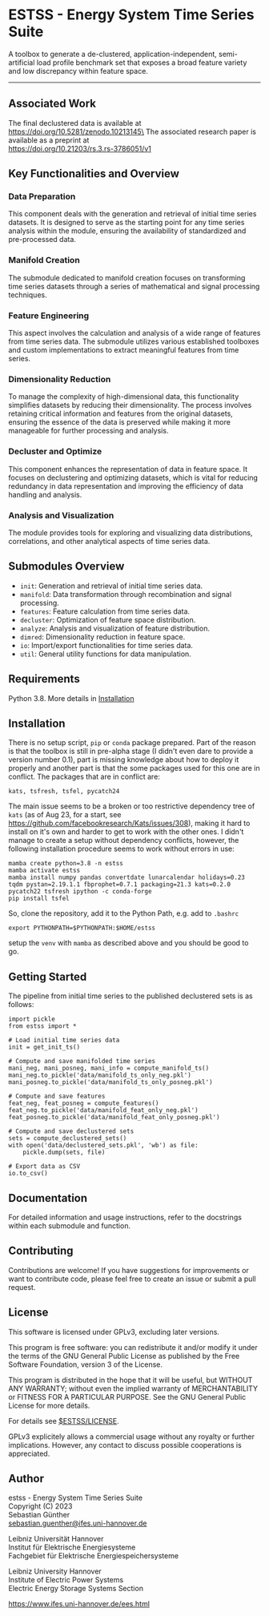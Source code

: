 # ESTSS - Energy System Time Series Suite

A toolbox to generate a de-clustered, application-independent, semi-artificial
load profile benchmark set that exposes a broad feature variety and low
discrepancy within feature space.

---


## Associated Work

The final declustered data is available at\
https://doi.org/10.5281/zenodo.10213145\
The associated research paper is available as a preprint at\
https://doi.org/10.21203/rs.3.rs-3786051/v1



## Key Functionalities and Overview

### Data Preparation
This component deals with the generation and retrieval of initial time series
datasets. It is designed to serve as the starting point for any time series
analysis within the module, ensuring the availability of standardized and
pre-processed data.

### Manifold Creation
The submodule dedicated to manifold creation focuses on transforming time
series datasets through a series of mathematical and signal processing
techniques. 

### Feature Engineering
This aspect involves the calculation and analysis of a wide range of
features from time series data. The submodule utilizes various established
toolboxes and custom implementations to extract meaningful features from time
series.

### Dimensionality Reduction
To manage the complexity of high-dimensional data, this functionality simplifies
datasets by reducing their dimensionality. The process involves retaining
critical information and features from the original datasets, ensuring the
essence of the data is preserved while making it more manageable for further
processing and analysis.

### Decluster and Optimize
This component enhances the representation of data in feature space. It focuses
on declustering and optimizing datasets, which is vital for reducing redundancy
in data representation and improving the efficiency of data handling and
analysis.

### Analysis and Visualization
The module provides tools for exploring and visualizing data distributions,
correlations, and other analytical aspects of time series data.


## Submodules Overview

- `init`: Generation and retrieval of initial time series data.
- `manifold`: Data transformation through recombination and signal processing.
- `features`: Feature calculation from time series data.
- `decluster`: Optimization of feature space distribution.
- `analyze`: Analysis and visualization of feature distribution.
- `dimred`: Dimensionality reduction in feature space.
- `io`: Import/export functionalities for time series data.
- `util`: General utility functions for data manipulation.


## Requirements

Python 3.8. More details in [Installation](#installation)


## Installation

There is no setup script, `pip` or `conda` package prepared. Part of the reason is
that the toolbox is still in pre-alpha stage (I didn't even dare to provide a
version number 0.1), part is missing knowledge about how to deploy it properly and
another part is that the some packages used for this one are in conflict.
The packages that are in conflict are:

    kats, tsfresh, tsfel, pycatch24

The main issue seems to be a broken or too restrictive dependency tree of `kats`
(as of Aug 23, for a start, see
https://github.com/facebookresearch/Kats/issues/308), making it hard to install
on it's own and harder to get to work with the other ones. I didn't manage to
create a setup without dependency conflicts, however, the following installation
procedure seems to work without errors in use:

    mamba create python=3.8 -n estss
    mamba activate estss
    mamba install numpy pandas convertdate lunarcalendar holidays=0.23 tqdm pystan=2.19.1.1 fbprophet=0.7.1 packaging=21.3 kats=0.2.0 pycatch22 tsfresh ipython -c conda-forge
    pip install tsfel

So, clone the repository, add it to the Python Path, e.g. add to `.bashrc`

    export PYTHONPATH=$PYTHONPATH:$HOME/estss

setup the `venv` with `mamba` as described above and you should be good to go.


## Getting Started

The pipeline from initial time series to the published declustered sets is as follows:

    import pickle
    from estss import *
    
    # Load initial time series data
    init = get_init_ts()
    
    # Compute and save manifolded time series
    mani_neg, mani_posneg, mani_info = compute_manifold_ts()
    mani_neg.to_pickle('data/manifold_ts_only_neg.pkl')
    mani_posneg.to_pickle('data/manifold_ts_only_posneg.pkl')
    
    # Compute and save features
    feat_neg, feat_posneg = compute_features()
    feat_neg.to_pickle('data/manifold_feat_only_neg.pkl')
    feat_posneg.to_pickle('data/manifold_feat_only_posneg.pkl')
    
    # Compute and save declustered sets
    sets = compute_declustered_sets()
    with open('data/declustered_sets.pkl', 'wb') as file:
        pickle.dump(sets, file)
    
    # Export data as CSV
    io.to_csv()


## Documentation

For detailed information and usage instructions, refer to the docstrings within
each submodule and function.


## Contributing

Contributions are welcome! If you have suggestions for improvements or want to
contribute code, please feel free to create an issue or submit a pull request.


## License

This software is licensed under GPLv3, excluding later versions.

This program is free software: you can redistribute it and/or modify
it under the terms of the GNU General Public License as published by
the Free Software Foundation, version 3 of the License.

This program is distributed in the hope that it will be useful,
but WITHOUT ANY WARRANTY; without even the implied warranty of
MERCHANTABILITY or FITNESS FOR A PARTICULAR PURPOSE. See the
GNU General Public License for more details.

For details see [\$ESTSS/LICENSE](LICENSE).

GPLv3 explicitely allows a commercial usage without any royalty or further
implications. However, any contact to discuss possible cooperations is
appreciated.


## Author

estss - Energy System Time Series Suite\
Copyright (C) 2023\
Sebastian Günther\
sebastian.guenther@ifes.uni-hannover.de

Leibniz Universität Hannover\
Institut für Elektrische Energiesysteme\
Fachgebiet für Elektrische Energiespeichersysteme

Leibniz University Hannover\
Institute of Electric Power Systems\
Electric Energy Storage Systems Section

https://www.ifes.uni-hannover.de/ees.html
